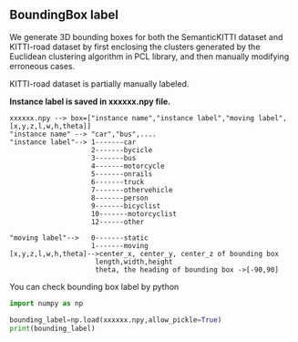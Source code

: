 ## BoundingBox label

We generate 3D bounding boxes for both the SemanticKITTI dataset and KITTI-road dataset by first enclosing the clusters generated by the Euclidean clustering algorithm in PCL library, and then manually modifying erroneous cases.

KITTI-road dataset is partially manually labeled.

**Instance label is saved in xxxxxx.npy file.**

```
xxxxxx.npy --> box=["instance name","instance label","moving label",[x,y,z,l,w,h,theta]]
"instance name" --> "car","bus",....
"instance label"--> 1-------car
					2-------bycicle
					3-------bus
					4-------motorcycle
					5-------onrails
					6-------truck
					7-------othervehicle
					8-------person
					9-------bicyclist
					10-------motorcyclist
					12------other
					
"moving label"-->   0-------static
					1-------moving
[x,y,z,l,w,h,theta]-->center_x, center_y, center_z of bounding box
                     length,width,height
                     theta, the heading of bounding box ->[-90,90]
```

You can check bounding box label by python

```python
import numpy as np

bounding_label=np.load(xxxxxx.npy,allow_pickle=True)
print(bounding_label)
```

